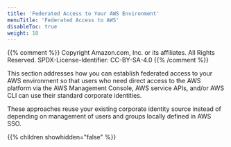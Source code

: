 ```yaml
---
title: 'Federated Access to Your AWS Environment'
menuTitle: 'Federated Access to AWS'
disableToc: true
weight: 10
---
```


{{% comment %}}
Copyright Amazon.com, Inc. or its affiliates. All Rights Reserved.
SPDX-License-Identifier: CC-BY-SA-4.0
{{% /comment %}}
 
This section addresses how you can establish federated access to your AWS environment so that users who need direct access to the AWS platform via the AWS Management Console, AWS service APIs, and/or AWS CLI can use their standard corporate identities. 

These approaches reuse your existing corporate identity source instead of depending on management of users and groups locally defined in AWS SSO.

{{% children showhidden="false" %}}